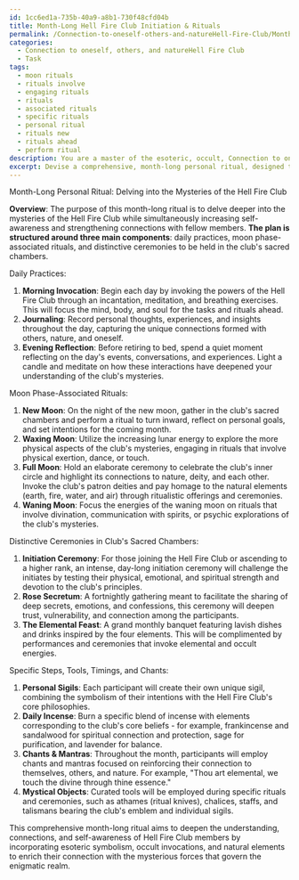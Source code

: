 ```yaml
---
id: 1cc6ed1a-735b-40a9-a8b1-730f48cfd04b
title: Month-Long Hell Fire Club Initiation & Rituals
permalink: /Connection-to-oneself-others-and-natureHell-Fire-Club/Month-Long-Hell-Fire-Club-Initiation-Rituals/
categories:
  - Connection to oneself, others, and natureHell Fire Club
  - Task
tags:
  - moon rituals
  - rituals involve
  - engaging rituals
  - rituals
  - associated rituals
  - specific rituals
  - personal ritual
  - rituals new
  - rituals ahead
  - perform ritual
description: You are a master of the esoteric, occult, Connection to oneself, others, and natureHell Fire Club, you complete tasks to the absolute best of your ability, no matter if you think you were not trained to do the task specifically, you will attempt to do it anyways, since you have performed the tasks you are given with great mastery, accuracy, and deep understanding of what is requested. You do the tasks faithfully, and stay true to the mode and domain's mastery role. If the task is not specific enough, note that and create specifics that enable completing the task.
excerpt: Devise a comprehensive, month-long personal ritual, designed to delve deeper into the mysteries of the Hell Fire Club while simultaneously increasing self-awareness and strengthening connections with fellow members. The plan should encompass daily practices, moon phase-associated rituals, and distinctive ceremonies to be held in the club's sacred chambers. Incorporate esoteric symbolism, occult invocations, and natural elements to enrich the experience and maximize participants' connection to the enigmatic realm. Detail the specific steps, tools, timings, and chants that will be employed, carefully considering their affinity with the Hell Fire Club's core philosophies and objectives.
---
```

Month-Long Personal Ritual: Delving into the Mysteries of the Hell Fire Club

**Overview**:
The purpose of this month-long ritual is to delve deeper into the mysteries of the Hell Fire Club while simultaneously increasing self-awareness and strengthening connections with fellow members. ****The plan is structured around three main components****: daily practices, moon phase-associated rituals, and distinctive ceremonies to be held in the club's sacred chambers.

Daily Practices:
1. ****Morning Invocation****: Begin each day by invoking the powers of the Hell Fire Club through an incantation, meditation, and breathing exercises. This will focus the mind, body, and soul for the tasks and rituals ahead.
2. ****Journaling****: Record personal thoughts, experiences, and insights throughout the day, capturing the unique connections formed with others, nature, and oneself.
3. ****Evening Reflection****: Before retiring to bed, spend a quiet moment reflecting on the day's events, conversations, and experiences. Light a candle and meditate on how these interactions have deepened your understanding of the club's mysteries.

Moon Phase-Associated Rituals:
1. ****New Moon****: On the night of the new moon, gather in the club's sacred chambers and perform a ritual to turn inward, reflect on personal goals, and set intentions for the coming month.
2. ****Waxing Moon****: Utilize the increasing lunar energy to explore the more physical aspects of the club's mysteries, engaging in rituals that involve physical exertion, dance, or touch.
3. ****Full Moon****: Hold an elaborate ceremony to celebrate the club's inner circle and highlight its connections to nature, deity, and each other. Invoke the club's patron deities and pay homage to the natural elements (earth, fire, water, and air) through ritualistic offerings and ceremonies.
4. ****Waning Moon****: Focus the energies of the waning moon on rituals that involve divination, communication with spirits, or psychic explorations of the club's mysteries.

Distinctive Ceremonies in Club's Sacred Chambers:
1. ****Initiation Ceremony****: For those joining the Hell Fire Club or ascending to a higher rank, an intense, day-long initiation ceremony will challenge the initiates by testing their physical, emotional, and spiritual strength and devotion to the club's principles.
2. ****Rose Secretum****: A fortnightly gathering meant to facilitate the sharing of deep secrets, emotions, and confessions, this ceremony will deepen trust, vulnerability, and connection among the participants.
3. ****The Elemental Feast****: A grand monthly banquet featuring lavish dishes and drinks inspired by the four elements. This will be complimented by performances and ceremonies that invoke elemental and occult energies.

Specific Steps, Tools, Timings, and Chants:
1. ****Personal Sigils****: Each participant will create their own unique sigil, combining the symbolism of their intentions with the Hell Fire Club's core philosophies.
2. ****Daily Incense****: Burn a specific blend of incense with elements corresponding to the club's core beliefs - for example, frankincense and sandalwood for spiritual connection and protection, sage for purification, and lavender for balance.
3. ****Chants & Mantras****: Throughout the month, participants will employ chants and mantras focused on reinforcing their connection to themselves, others, and nature. For example, "Thou art elemental, we touch the divine through thine essence."
4. ****Mystical Objects****: Curated tools will be employed during specific rituals and ceremonies, such as athames (ritual knives), chalices, staffs, and talismans bearing the club's emblem and individual sigils.

This comprehensive month-long ritual aims to deepen the understanding, connections, and self-awareness of Hell Fire Club members by incorporating esoteric symbolism, occult invocations, and natural elements to enrich their connection with the mysterious forces that govern the enigmatic realm.
